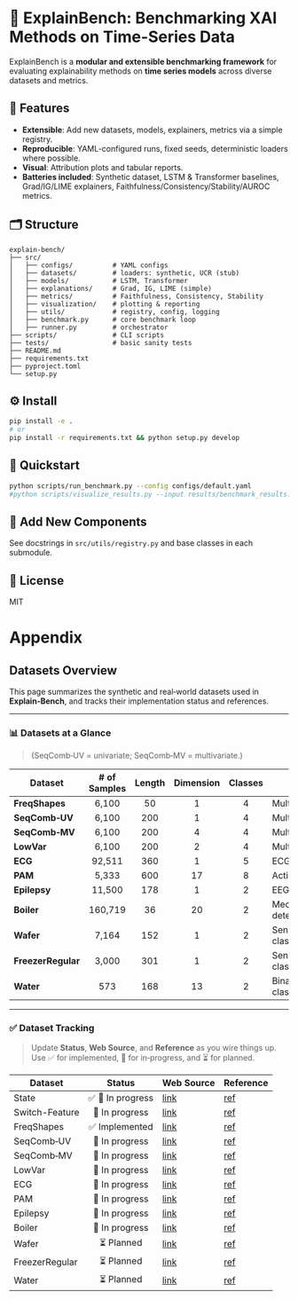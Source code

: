 # 🧠 ExplainBench: Benchmarking XAI Methods on Time-Series Data

ExplainBench is a **modular and extensible benchmarking framework** for evaluating explainability methods on **time series models** across diverse datasets and metrics.

## 🚀 Features

- **Extensible**: Add new datasets, models, explainers, metrics via a simple registry.
- **Reproducible**: YAML-configured runs, fixed seeds, deterministic loaders where possible.
- **Visual**: Attribution plots and tabular reports.
- **Batteries included**: Synthetic dataset, LSTM & Transformer baselines, Grad/IG/LIME explainers, Faithfulness/Consistency/Stability/AUROC metrics.

## 🗂️ Structure

```
explain-bench/
├── src/
│   ├── configs/          # YAML configs
│   ├── datasets/         # loaders: synthetic, UCR (stub)
│   ├── models/           # LSTM, Transformer
│   ├── explanations/     # Grad, IG, LIME (simple)
│   ├── metrics/          # Faithfulness, Consistency, Stability
│   ├── visualization/    # plotting & reporting
│   ├── utils/            # registry, config, logging
│   ├── benchmark.py      # core benchmark loop
│   ├── runner.py         # orchestrator
├── scripts/              # CLI scripts
├── tests/                # basic sanity tests
├── README.md
├── requirements.txt
├── pyproject.toml
└── setup.py
```

## ⚙️ Install

```bash
pip install -e .
# or
pip install -r requirements.txt && python setup.py develop
```

## 🧠 Quickstart

```bash
python scripts/run_benchmark.py --config configs/default.yaml
#python scripts/visualize_results.py --input results/benchmark_results.csv
```

## 🧱 Add New Components

See docstrings in `src/utils/registry.py` and base classes in each submodule.

## 📜 License

MIT


# Appendix

## Datasets Overview

This page summarizes the synthetic and real‑world datasets used in **Explain‑Bench**, and tracks their implementation status and references.

---

### 📊 Datasets at a Glance

> (SeqComb‑UV = univariate; SeqComb‑MV = multivariate.)

| Dataset           | # of Samples | Length | Dimension | Classes | Task                       |
|-------------------|:------------:|:------:|:---------:|:-------:|----------------------------|
| **FreqShapes**    | 6,100        | 50     | 1         | 4       | Multi‑classification       |
| **SeqComb‑UV**    | 6,100        | 200    | 1         | 4       | Multi‑classification       |
| **SeqComb‑MV**    | 6,100        | 200    | 4         | 4       | Multi‑classification       |
| **LowVar**        | 6,100        | 200    | 2         | 4       | Multi‑classification       |
| **ECG**           | 92,511       | 360    | 1         | 5       | ECG classification         |
| **PAM**           | 5,333        | 600    | 17        | 8       | Action recognition         |
| **Epilepsy**      | 11,500       | 178    | 1         | 2       | EEG classification         |
| **Boiler**        | 160,719      | 36     | 20        | 2       | Mechanical fault detection |
| **Wafer**         | 7,164        | 152    | 1         | 2       | Sensor classification      |
| **FreezerRegular**| 3,000        | 301    | 1         | 2       | Sensor classification      |
| **Water**         | 573          | 168    | 13        | 2       | Binary classification      |

---

### ✅ Dataset Tracking

> Update **Status**, **Web Source**, and **Reference** as you wire things up.  
> Use ✅ for implemented, 🧪 for in‑progress, and ⏳ for planned.

| Dataset | Status | Web Source | Reference |
|--------|:------:|------------|-----------|
| State | ✅ 🧪 In progress | [link][State-src] | [ref][State-ref] |
| Switch-Feature | 🧪 In progress | [link][Switch-src] | [ref][Switch-ref] |
| FreqShapes | ✅ Implemented | [link][freqshape-src] | [ref][freqshape-ref] |
| SeqComb‑UV | 🧪 In progress | [link][seqcombuv-src] | [ref][seqcombuv-ref] |
| SeqComb‑MV | 🧪 In progress | [link][seqcombmv-src] | [ref][seqcombmv-ref] |
| LowVar     | 🧪 In progress | [link][lowvar-src]    | [ref][lowvar-ref]    |
| ECG        | 🧪 In progress | [link][ecg-src]       | [ref][ecg-ref]       |
| PAM        | 🧪 In progress | [link][pam-src]       | [ref][pam-ref]       |
| Epilepsy   | 🧪 In progress | [link][epilepsy-src]  | [ref][epilepsy-ref]  |
| Boiler     | 🧪 In progress | [link][boiler-src]    | [ref][boiler-ref]    |
| Wafer      | ⏳ Planned     | [link][wafer-src]     | [ref][wafer-ref]     |
| FreezerRegular | ⏳ Planned | [link][freezer-src]   | [ref][freezer-ref]   |
| Water      | ⏳ Planned     | [link][water-src]     | [ref][water-ref]     |

<!-- Replace the placeholders below with real URLs/citations -->
[State-src]: #
[Switch-src]: #
[freqshape-src]: #
[seqcombuv-src]: #
[seqcombmv-src]: #
[lowvar-src]: #
[ecg-src]: #
[pam-src]: #
[epilepsy-src]: #
[boiler-src]: #
[wafer-src]: #
[freezer-src]: #
[water-src]: #

[State-ref]: #
[Switch-ref]: #
[freqshape-ref]: #
[seqcombuv-ref]: #
[seqcombmv-ref]: #
[lowvar-ref]: #
[ecg-ref]: #
[pam-ref]: #
[epilepsy-ref]: #
[boiler-ref]: #
[wafer-ref]: #
[freezer-ref]: #
[water-ref]: #

